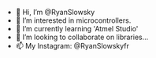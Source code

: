 - 👋 Hi, I’m @RyanSlowsky
- 👀 I’m interested in microcontrollers.
- 🌱 I’m currently learning 'Atmel Studio'
- 💞️ I’m looking to collaborate on libraries...
- 📫 My Instagram: @RyanSlowskyfr

<!---
RyanSlowsky/RyanSlowsky is a ✨ special ✨ repository because its `README.md` (this file) appears on your GitHub profile.
You can click the Preview link to take a look at your changes.
--->
